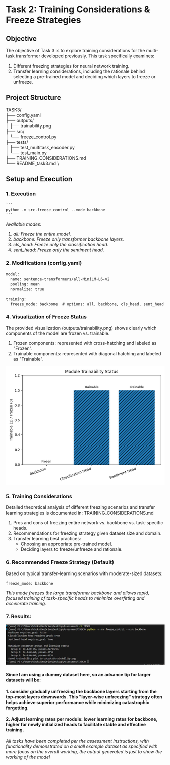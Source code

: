 # **Task 2: Training Considerations & Freeze Strategies**

## **Objective**
The objective of Task 3 is to explore training considerations for the multi-task transformer developed previously. This task specifically examines:

  1. Different freezing strategies for neural network training.
  2. Transfer learning considerations, including the rationale behind selecting a pre-trained model and deciding which layers to freeze or unfreeze.

## **Project Structure**

TASK3/\
├── config.yaml \
├── outputs/\
│   ├── trainability.png\
├── src/\
│   └── freeze_control.py\
├── tests/\
│   ├── test_multitask_encoder.py\
│   └── test_main.py\
├── TRAINING_CONSIDERATIONS.md\
└── README_task3.md \

## **Setup and Execution**

### 1. Execution

    ```
    python -m src.freeze_control --mode backbone
    ```
*Available modes:*
  1. *all: Freeze the entire model.*
  2. *backbone: Freeze only transformer backbone layers.*
  3. *cls_head: Freeze only the classification head.*
  4. *sent_head: Freeze only the sentiment head.*

### 2. Modifications (config.yaml)

``` 
model:
  name: sentence-transformers/all-MiniLM-L6-v2
  pooling: mean
  normalize: true

training:
  freeze_mode: backbone  # options: all, backbone, cls_head, sent_head
 ```

### 4. Visualization of Freeze Status

The provided visualization (outputs/trainability.png) shows clearly which components of the model are frozen vs. trainable.

 1. Frozen components: represented with cross-hatching and labeled as "Frozen".
 2. Trainable components: represented with diagonal hatching and labeled as "Trainable".

<img src="TASK3/outputs/trainability.png" />

### 5. Training Considerations

Detailed theoretical analysis of different freezing scenarios and transfer learning strategies is documented in: TRAINING_CONSIDERATIONS.md

  1. Pros and cons of freezing entire network vs. backbone vs. task-specific heads.
  2. Recommendations for freezing strategy given dataset size and domain.
  3. Transfer learning best practices:
      - Choosing an appropriate pre-trained model.
      - Deciding layers to freeze/unfreeze and rationale.


### 6. Recommended Freeze Strategy (Default)
Based on typical transfer-learning scenarios with moderate-sized datasets:

```
freeze_mode: backbone
```
*This mode freezes the large transformer backbone and allows rapid, focused training of task-specific heads to minimize overfitting and accelerate training.*

### 7. Results:

<img src="../output_images//task3/task3-output.jpg" />

#### Since I am using a dummy dataset here, so an advance tip for larger datasets will be:
  #### 1. consider gradually unfreezing the backbone layers starting from the top-most layers downwards. This "layer-wise unfreezing" strategy often helps achieve superior performance while minimizing catastrophic forgetting. 
  #### 2. Adjust learning rates per module: lower learning rates for backbone, higher for newly initialized heads to facilitate stable and effective training.

  
*All tasks have been completed per the assessment instructions, with functionality demonstrated on a small example dataset as specified with more focus on the overall working, the output generated is just to show the working of the model*